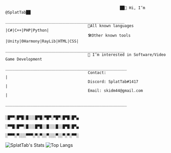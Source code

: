                                                       ██👋 Hi, I’m @SplatTab██
                                        ____________________________________________________
                                        📝All known languages |C#|C++|PHP|Python|           
                                        🛠️Other known tools |Unity|0Harmony|RayLib|HTML|CSS|
                                        ____________________________________________________
                                        👀 I’m interested in Software/Video Game Development
                                        _____________________________________________________
                                        Contact:                                            |
                                        Discord: SplatTab#1417                              |
                                        Email: skidm44@gmail.com                            |
                                        _____________________________________________________                        
                                                                                             
                                                    ░█▀▀░█▀█░█░░░█▀█░▀█▀░▀█▀░█▀█░█▀▄
                                                    ░▀▀█░█▀▀░█░░░█▀█░░█░░░█░░█▀█░█▀▄
                                                    ░▀▀▀░▀░░░▀▀▀░▀░▀░░▀░░░▀░░▀░▀░▀▀░
 
 ![SplatTab's Stats](https://github-readme-stats.vercel.app/api?username=splattab&show_icons=true&theme=dark)
 ![Top Langs](https://github-readme-stats.vercel.app/api/top-langs/?username=splattab&theme=dark&layout=compact)
